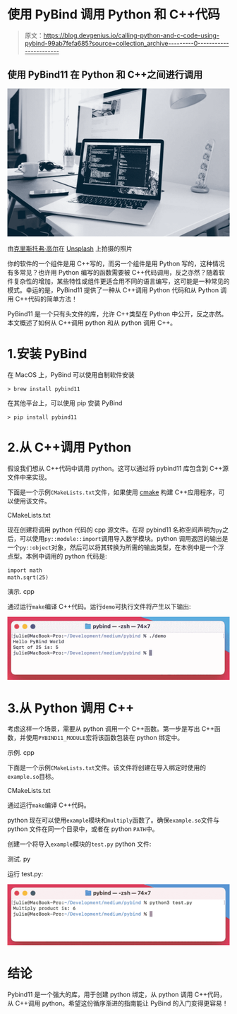 # 使用 PyBind 调用 Python 和 C++代码

> 原文：<https://blog.devgenius.io/calling-python-and-c-code-using-pybind-99ab7fefa685?source=collection_archive---------0----------------------->

## 使用 PyBind11 在 Python 和 C++之间进行调用

![](img/917e9a2c5696d5ab7a2c78626255d91c.png)

由[克里斯托弗·高尔](https://unsplash.com/@cgower?utm_source=unsplash&utm_medium=referral&utm_content=creditCopyText)在 [Unsplash](https://unsplash.com/s/photos/coding?utm_source=unsplash&utm_medium=referral&utm_content=creditCopyText) 上拍摄的照片

你的软件的一个组件是用 C++写的，而另一个组件是用 Python 写的，这种情况有多常见？也许用 Python 编写的函数需要被 C++代码调用，反之亦然？随着软件复杂性的增加，某些特性或组件更适合用不同的语言编写，这可能是一种常见的模式。幸运的是，PyBind11 提供了一种从 C++调用 Python 代码和从 Python 调用 C++代码的简单方法！

PyBind11 是一个只有头文件的库，允许 C++类型在 Python 中公开，反之亦然。本文概述了如何从 C++调用 python 和从 python 调用 C++。

# 1.安装 PyBind

在 MacOS 上，PyBind 可以使用自制软件安装

```
> brew install pybind11
```

在其他平台上，可以使用 pip 安装 PyBind

```
> pip install pybind11
```

# 2.从 C++调用 Python

假设我们想从 C++代码中调用 python。这可以通过将 pybind11 库包含到 C++源文件中来实现。

下面是一个示例`CMakeLists.txt`文件，如果使用 [cmake](https://cmake.org/) 构建 C++应用程序，可以使用该文件。

CMakeLists.txt

现在创建将调用 python 代码的 cpp 源文件。在将 pybind11 名称空间声明为`py`之后，可以使用`py::module::import`调用导入数学模块。python 调用返回的输出是一个`py::object`对象，然后可以将其转换为所需的输出类型，在本例中是一个浮点型。本例中调用的 python 代码是:

```
import math
math.sqrt(25)
```

演示. cpp

通过运行`make`编译 C++代码。运行`demo`可执行文件将产生以下输出:

![](img/7722bc7e52852d7b8257199882713228.png)

# 3.从 Python 调用 C++

考虑这样一个场景，需要从 python 调用一个 C++函数。第一步是写出 C++函数，并使用`PYBIND11_MODULE`宏将该函数包装在 python 绑定中。

示例. cpp

下面是一个示例`CMakeLists.txt`文件。该文件将创建在导入绑定时使用的`example.so`目标。

CMakeLists.txt

通过运行`make`编译 C++代码。

python 现在可以使用`example`模块和`multiply`函数了。确保`example.so`文件与 python 文件在同一个目录中，或者在 python `PATH`中。

创建一个将导入`example`模块的`test.py` python 文件:

测试. py

运行 test.py:

![](img/32b7c330fb955a292d273e16a5b3a006.png)

# 结论

Pybind11 是一个强大的库，用于创建 python 绑定，从 python 调用 C++代码，从 C++调用 python。希望这份循序渐进的指南能让 PyBind 的入门变得更容易！